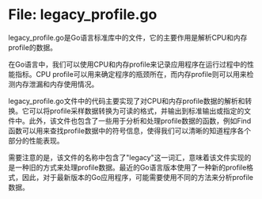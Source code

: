 # File: legacy_profile.go

legacy_profile.go是Go语言标准库中的文件，它的主要作用是解析CPU和内存profile的数据。

在Go语言中，我们可以使用CPU和内存profile来记录应用程序在运行过程中的性能指标。CPU profile可以用来确定程序的瓶颈所在，而内存profile则可以用来检测内存泄漏和内存使用情况。

legacy_profile.go文件中的代码主要实现了对CPU和内存profile数据的解析和转换。它可以将profile采样数据转换为可读的格式，并输出到标准输出或指定的文件中。此外，该文件也包含了一些用于分析和处理profile数据的函数，例如Find函数可以用来查找profile数据中的符号信息，使得我们可以清晰的知道程序各个部分的性能表现。

需要注意的是，该文件的名称中包含了"legacy"这一词汇，意味着该文件实现的是一种旧的方式来处理profile数据。最近的Go语言版本使用了一种新的profile格式，因此，对于最新版本的Go应用程序，可能需要使用不同的方法来分析profile数据。

